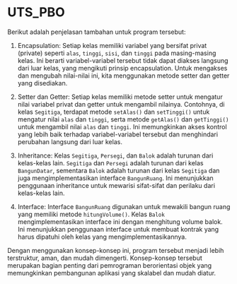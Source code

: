 # UTS_PBO


Berikut adalah penjelasan tambahan untuk program tersebut:

1. Encapsulation: Setiap kelas memiliki variabel yang bersifat privat (private) seperti `alas`, `tinggi`, `sisi`, dan `tinggi` pada masing-masing kelas. Ini berarti variabel-variabel tersebut tidak dapat diakses langsung dari luar kelas, yang mengikuti prinsip encapsulation. Untuk mengakses dan mengubah nilai-nilai ini, kita menggunakan metode setter dan getter yang disediakan.

2. Setter dan Getter: Setiap kelas memiliki metode setter untuk mengatur nilai variabel privat dan getter untuk mengambil nilainya. Contohnya, di kelas `Segitiga`, terdapat metode `setAlas()` dan `setTinggi()` untuk mengatur nilai `alas` dan `tinggi`, serta metode `getAlas()` dan `getTinggi()` untuk mengambil nilai `alas` dan `tinggi`. Ini memungkinkan akses kontrol yang lebih baik terhadap variabel-variabel tersebut dan menghindari perubahan langsung dari luar kelas.

3. Inheritance: Kelas `Segitiga`, `Persegi`, dan `Balok` adalah turunan dari kelas-kelas lain. `Segitiga` dan `Persegi` adalah turunan dari kelas `BangunDatar`, sementara `Balok` adalah turunan dari kelas `Segitiga` dan juga mengimplementasikan interface `BangunRuang`. Ini menunjukkan penggunaan inheritance untuk mewarisi sifat-sifat dan perilaku dari kelas-kelas lain.

4. Interface: Interface `BangunRuang` digunakan untuk mewakili bangun ruang yang memiliki metode `hitungVolume()`. Kelas `Balok` mengimplementasikan interface ini dengan menghitung volume balok. Ini menunjukkan penggunaan interface untuk membuat kontrak yang harus dipatuhi oleh kelas yang mengimplementasikannya.

Dengan menggunakan konsep-konsep ini, program tersebut menjadi lebih terstruktur, aman, dan mudah dimengerti. Konsep-konsep tersebut merupakan bagian penting dari pemrograman berorientasi objek yang memungkinkan pembangunan aplikasi yang skalabel dan mudah diatur.

